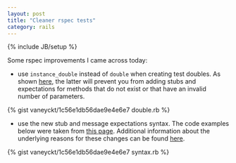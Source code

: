 ```yaml
---
layout: post
title: "Cleaner rspec tests"
category: rails
---
```

{% include JB/setup %}

Some rspec improvements I came across today:

- use `instance_double` instead of `double` when creating test doubles. As shown [here](https://relishapp.com/rspec/rspec-mocks/v/3-0/docs), the latter will prevent you from adding stubs and expectations for methods that do not exist or that have an invalid number of parameters.

{% gist vaneyckt/1c56e1db56dae9e4e6e7 double.rb %}

- use the new stub and message expectations syntax. The code examples below were taken from [this page](http://teaisaweso.me/blog/2013/05/27/rspecs-new-message-expectation-syntax). Additional information about the underlying reasons for these changes can be found [here](http://myronmars.to/n/dev-blog/2012/06/rspecs-new-expectation-syntax).

{% gist vaneyckt/1c56e1db56dae9e4e6e7 syntax.rb %}
